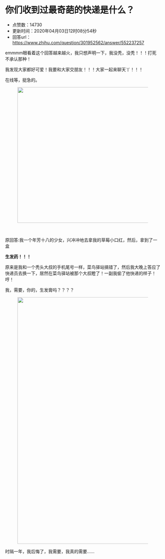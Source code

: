 # 你们收到过最奇葩的快递是什么？
- 点赞数：14730
- 更新时间：2020年04月03日12时08分54秒
- 回答url：https://www.zhihu.com/question/301952562/answer/552237257
<body>
 <p data-pid="JZ_HD98G">emmmm眼看着这个回答越来越火，我只想声明一下，我没秃，没秃！！！打死不承认那种！</p>
 <p data-pid="QjDU3r2k">我发现大家都好可爱！我要和大家交朋友！！！大家一起来聊天丫！！！</p>
 <p data-pid="Tn0BDmeJ">在线等，挺急的。</p>
 <figure data-size="normal">
  <img src="https://picx.zhimg.com/50/v2-7faa0948255dd5700d6a31d632e3e321_720w.jpg?source=1940ef5c" data-rawwidth="440" data-rawheight="295" data-size="normal" data-original-token="v2-e590e3fca8261758e50e85d903fd6a90" data-default-watermark-src="https://pic1.zhimg.com/50/v2-3b3491097d88e15e84ba273e3e6a77d0_720w.jpg?source=1940ef5c" class="origin_image zh-lightbox-thumb" width="440" data-original="https://picx.zhimg.com/v2-7faa0948255dd5700d6a31d632e3e321_r.jpg?source=1940ef5c">
 </figure>
 <p class="ztext-empty-paragraph"><br></p>
 <p data-pid="OsHd0J3F">原回答:我一个年芳十八的少女，兴冲冲地去拿我的草莓小口红，然后，拿到了一盒</p>
 <p data-pid="hzskS6LR"><b> 生发药！！！</b></p>
 <p data-pid="g7qEmucF">原来是我和一个秃头大叔的手机尾号一样，菜鸟驿站搞错了，然后我大晚上答应了快递员去换一下，居然在菜鸟驿站被那个大叔瞪了！一副我偷了他快递的样子！哼！</p>
 <p data-pid="HoenHijp">我，需要，你的，生发膏吗？？？？</p>
 <figure data-size="normal">
  <img src="https://pic1.zhimg.com/50/v2-c017eda4dd79cf87683d3aa23ad88508_720w.jpg?source=1940ef5c" data-rawwidth="800" data-rawheight="800" data-size="normal" data-original-token="v2-f3273662fea98576f6a2a2838bfd997c" data-default-watermark-src="https://picx.zhimg.com/50/v2-47f14f5472859cd17c6da24b50f58026_720w.jpg?source=1940ef5c" class="origin_image zh-lightbox-thumb" width="800" data-original="https://picx.zhimg.com/v2-c017eda4dd79cf87683d3aa23ad88508_r.jpg?source=1940ef5c">
 </figure>
 <p data-pid="PHLR59Xt">时隔一年，我后悔了，我需要，我真的需要……</p>
</body>